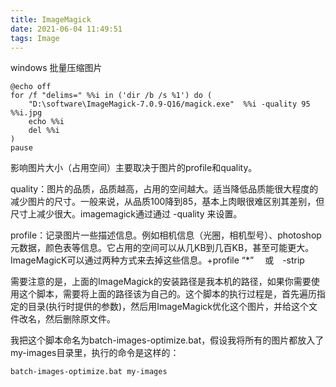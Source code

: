 ```yaml
---
title: ImageMagick
date: 2021-06-04 11:49:51
tags: Image
---
```


windows 批量压缩图片

<!-- more -->

```
@echo off
for /f "delims=" %%i in ('dir /b /s %1') do (
	"D:\software\ImageMagick-7.0.9-Q16/magick.exe"  %%i -quality 95 %%i.jpg
	echo %%i
	del %%i
)
pause
```

影响图片大小（占用空间）主要取决于图片的profile和quality。

quality：图片的品质，品质越高，占用的空间越大。适当降低品质能很大程度的减少图片的尺寸。一般来说，从品质100降到85，基本上肉眼很难区别其差别，但尺寸上减少很大。imagemagick通过通过 -quality 来设置。

profile：记录图片一些描述信息。例如相机信息（光圈，相机型号）、photoshop元数据，颜色表等信息。它占用的空间可以从几KB到几百KB，甚至可能更大。ImageMagicK可以通过两种方式来去掉这些信息。+profile “*” 　或　-strip


需要注意的是，上面的ImageMagick的安装路径是我本机的路径，如果你需要使用这个脚本，需要将上面的路径该为自己的。这个脚本的执行过程是，首先遍历指定的目录(执行时提供的参数)，然后用ImageMagick优化这个图片，并给这个文件改名，然后删除原文件。

我把这个脚本命名为batch-images-optimize.bat，假设我将所有的图片都放入了my-images目录里，执行的命令是这样的：

```
batch-images-optimize.bat my-images
```


